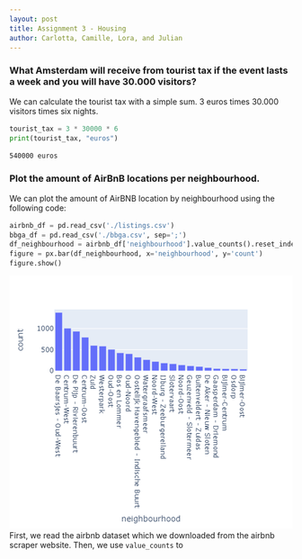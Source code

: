 ```yaml
---
layout: post
title: Assignment 3 - Housing
author: Carlotta, Camille, Lora, and Julian
---
```


### What Amsterdam will receive from tourist tax if the event lasts a week and you will have 30.000 visitors?
We can calculate the tourist tax with a simple sum. 3 euros times 30.000 visitors times six nights.
```python
tourist_tax = 3 * 30000 * 6
print(tourist_tax, "euros")
```
`540000 euros`

### Plot the amount of AirBnB locations per neighbourhood.
We can plot the amount of AirBNB location by neighbourhood using the following code:
```python
airbnb_df = pd.read_csv('./listings.csv')
bbga_df = pd.read_csv('./bbga.csv', sep=';')
df_neighbourhood = airbnb_df['neighbourhood'].value_counts().reset_index().rename(columns={'index': 'neighbourhood', 0 : 'count'})
figure = px.bar(df_neighbourhood, x='neighbourhood', y='count')
figure.show()
```
![neighbourhood_plot](./neighbourhood_plot.png)
First, we read the airbnb dataset which we downloaded from the airbnb scraper website. Then, we use `value_counts` to 